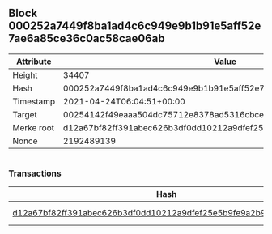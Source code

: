 ## Block 000252a7449f8ba1ad4c6c949e9b1b91e5aff52e7ae6a85ce36c0ac58cae06ab

Attribute | Value
--- | ---
Height | 34407
Hash | 000252a7449f8ba1ad4c6c949e9b1b91e5aff52e7ae6a85ce36c0ac58cae06ab
Timestamp | 2021-04-24T06:04:51+00:00
Target | 00254142f49eaaa504dc75712e8378ad5316cbcead634704b3734b6271167cc4
Merke root | d12a67bf82ff391abec626b3df0dd10212a9dfef25e5b9fe9a2b99a988f11939
Nonce | 2192489139

```

```

### Transactions

Hash | Amount
--- | ---
[d12a67bf82ff391abec626b3df0dd10212a9dfef25e5b9fe9a2b99a988f11939](d12a67bf82ff391abec626b3df0dd10212a9dfef25e5b9fe9a2b99a988f11939.md) | 10.00000000 SKEPTI 
